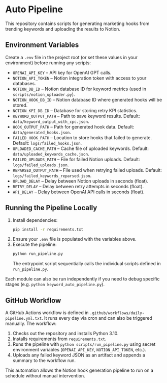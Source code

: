# Auto Pipeline

This repository contains scripts for generating marketing hooks from trending keywords and uploading the results to Notion.

## Environment Variables
Create a `.env` file in the project root (or set these values in your environment) before running any scripts:

- `OPENAI_API_KEY` – API key for OpenAI GPT calls.
- `NOTION_API_TOKEN` – Notion integration token with access to your databases.
- `NOTION_DB_ID` – Notion database ID for keyword metrics (used in `scripts/notion_uploader.py`).
- `NOTION_HOOK_DB_ID` – Notion database ID where generated hooks will be stored.
- `NOTION_KPI_DB_ID` – Database for storing retry KPI statistics.
- `KEYWORD_OUTPUT_PATH` – Path to save keyword results. Default: `data/keyword_output_with_cpc.json`.
- `HOOK_OUTPUT_PATH` – Path for generated hook data. Default: `data/generated_hooks.json`.
- `FAILED_HOOK_PATH` – Location to store hooks that failed to generate. Default: `logs/failed_hooks.json`.
- `UPLOADED_CACHE_PATH` – Cache file of uploaded keywords. Default: `data/uploaded_keywords_cache.json`.
- `FAILED_UPLOADS_PATH` – File for failed Notion uploads. Default: `logs/failed_uploads.json`.
- `REPARSED_OUTPUT_PATH` – File used when retrying failed uploads. Default: `logs/failed_keywords_reparsed.json`.
- `UPLOAD_DELAY` – Delay between Notion uploads in seconds (float).
- `RETRY_DELAY` – Delay between retry attempts in seconds (float).
- `API_DELAY` – Delay between OpenAI API calls in seconds (float).

## Running the Pipeline Locally
1. Install dependencies:
   ```bash
   pip install -r requirements.txt
   ```
2. Ensure your `.env` file is populated with the variables above.
3. Execute the pipeline:
   ```bash
   python run_pipeline.py
   ```
   The entrypoint script sequentially calls the individual scripts defined in `run_pipeline.py`.

Each module can also be run independently if you need to debug specific stages (e.g. `python keyword_auto_pipeline.py`).

## GitHub Workflow
A GitHub Actions workflow is defined in `.github/workflows/daily-pipeline.yml.txt`. It runs every day via cron and can also be triggered manually. The workflow:

1. Checks out the repository and installs Python 3.10.
2. Installs requirements from `requirements.txt`.
3. Runs the pipeline with `python scripts/run_pipeline.py` using secret environment variables (`OPENAI_API_KEY`, `NOTION_API_TOKEN`, etc.).
4. Uploads any failed keyword JSON as an artifact and appends a summary to the workflow run.

This automation allows the Notion hook generation pipeline to run on a schedule without manual intervention.
